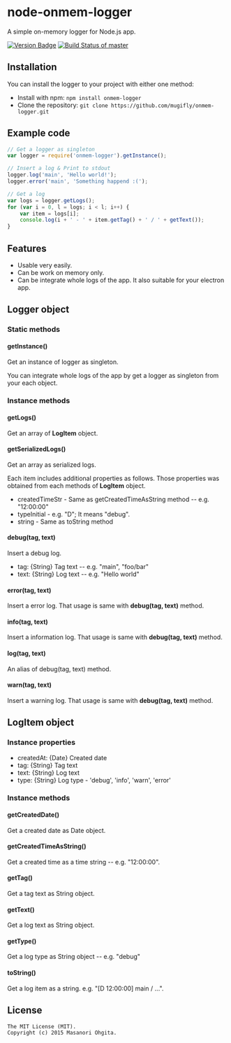 # node-onmem-logger
A simple on-memory logger for Node.js app.

[![Version Badge](https://badge.fury.io/js/onmem-logger.svg)](https://badge.fury.io/js/onmem-logger)
[![Build Status of master](https://travis-ci.org/mugifly/node-onmem-logger.svg?branch=master)](https://travis-ci.org/mugifly/node-onmem-logger)

## Installation

You can install the logger to your project with either one method:

* Install with npm: ``npm install onmem-logger``
* Clone the repository: ``git clone https://github.com/mugifly/onmem-logger.git``

## Example code
```js
// Get a logger as singleton
var logger = require('onmem-logger').getInstance();

// Insert a log & Print to stdout
logger.log('main', 'Hello world!');
logger.error('main', 'Something happend :(');

// Get a log
var logs = logger.getLogs();
for (var i = 0, l = logs; i < l; i++) {
	var item = logs[i];
	console.log(i + ' - ' + item.getTag() + ' / ' + getText());
}
```

## Features
* Usable very easily.
* Can be work on memory only.
* Can be integrate whole logs of the app. It also suitable for your electron app.

## Logger object

### Static methods

#### getInstance()
Get an instance of logger as singleton.

You can integrate whole logs of the app by get a logger as singleton from your each object.

### Instance methods

#### getLogs()
Get an array of **LogItem** object.

#### getSerializedLogs()
Get an array as serialized logs.

Each item includes additional properties as follows. Those properties was obtained from each methods of **LogItem** object.

* createdTimeStr - Same as getCreatedTimeAsString method -- e.g. "12:00:00"
* typeInitial - e.g. "D"; It means "debug".
* string - Same as toString method

#### debug(tag, text)
Insert a debug log.

* tag: {String} Tag text -- e.g. "main", "foo/bar"
* text: {String} Log text -- e.g. "Hello world"

#### error(tag, text)
Insert a error log. That usage is same with **debug(tag, text)** method.

#### info(tag, text)
Insert a information log. That usage is same with **debug(tag, text)** method.

#### log(tag, text)
An alias of debug(tag, text) method.

#### warn(tag, text)
Insert a warning log. That usage is same with **debug(tag, text)** method.

## LogItem object

### Instance properties
* createdAt: {Date} Created date
* tag: {String} Tag text
* text: {String} Log text
* type: {String} Log type - 'debug', 'info', 'warn', 'error'

### Instance methods

#### getCreatedDate()
Get a created date as Date object.

#### getCreatedTimeAsString()
Get a created time as a time string -- e.g. "12:00:00".

#### getTag()
Get a tag text as String object.

#### getText()
Get a log text as String object.

#### getType()
Get a log type as String object -- e.g. "debug"

#### toString()
Get a log item as a string. e.g. "[D 12:00:00] main / ...".

## License
```
The MIT License (MIT).
Copyright (c) 2015 Masanori Ohgita.
```
